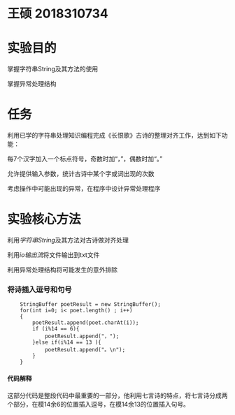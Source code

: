 # 王硕 2018310734
# 实验目的
掌握字符串String及其方法的使用

掌握异常处理结构
# 任务
利用已学的字符串处理知识编程完成《长恨歌》古诗的整理对齐工作，达到如下功能：

  每7个汉字加入一个标点符号，奇数时加“，”，偶数时加“。”

  允许提供输入参数，统计古诗中某个字或词出现的次数

  考虑操作中可能出现的异常，在程序中设计异常处理程序

# 实验核心方法

利用*字符串String*及其方法对古诗做对齐处理

利用*io输出流*将文件输出到txt文件

利用异常处理结构将可能发生的意外排除

### 将诗插入逗号和句号
        StringBuffer poetResult = new StringBuffer();
        for(int i=0; i< poet.length() ; i++)
        {
            poetResult.append(poet.charAt(i));
            if (i%14 == 6){
                poetResult.append("，");
            }else if(i%14 == 13 ){
                poetResult.append("。\n");
            }
        }
#### 代码解释
这部分代码是整段代码中最重要的一部分，他利用七言诗的特点，将七言诗分成两个部分，在模14余6的位置插入逗号，在模14余13的位置插入句号。

